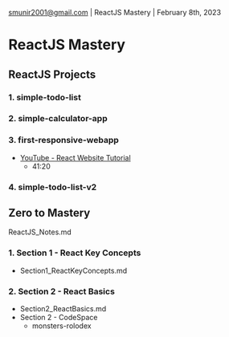 smunir2001@gmail.com | ReactJS Mastery | February 8th, 2023
# ReactJS Mastery
## ReactJS Projects
### 1. simple-todo-list
### 2. simple-calculator-app
### 3. first-responsive-webapp
* [YouTube - React Website Tutorial](https://www.youtube.com/watch?v=I2UBjN5ER4s)
    * 41:20
### 4. simple-todo-list-v2
## Zero to Mastery
ReactJS_Notes.md
### 1. Section 1 - React Key Concepts
* Section1_ReactKeyConcepts.md
### 2. Section 2 - React Basics
* Section2_ReactBasics.md
* Section 2 - CodeSpace
    * monsters-rolodex